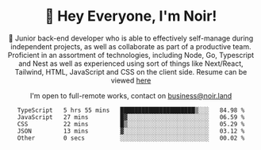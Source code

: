 <div align="center">

<h1 align="center">👋 Hey Everyone, I'm Noir! </h1>
  
<p>
  
 🎉 Junior back-end developer who is able to effectively self-manage during independent projects, as well as collaborate as part of a productive team. Proficient in an assortment of technologies, including Node, Go, Typescript and Nest as well as experienced using sort of things like Next/React, Tailwind, HTML, JavaScript and CSS on the client side. Resume can be viewed [here](https://cdn.noir.land/resume)

</p>
   
<p align="center">

  I'm open to full-remote works, contact on [business@noir.land](mailto:business@noir.land) 
 
 </p>
   

  
<!--START_SECTION:waka-->

```text
TypeScript   5 hrs 55 mins   █████████████████████▒░░░   84.98 %
JavaScript   27 mins         █▓░░░░░░░░░░░░░░░░░░░░░░░   06.59 %
CSS          22 mins         █▒░░░░░░░░░░░░░░░░░░░░░░░   05.29 %
JSON         13 mins         ▓░░░░░░░░░░░░░░░░░░░░░░░░   03.12 %
Other        0 secs          ░░░░░░░░░░░░░░░░░░░░░░░░░   00.02 %
```

<!--END_SECTION:waka-->
